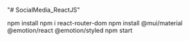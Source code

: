 "# SocialMedia_ReactJS" 

npm install
npm i react-router-dom
npm install @mui/material @emotion/react @emotion/styled
npm start